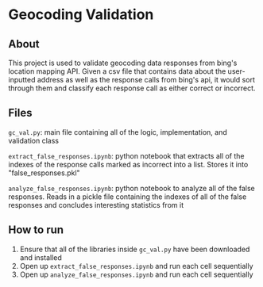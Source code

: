 # Geocoding Validation
## About
This project is used to validate geocoding data responses from bing's location mapping API. Given a csv file that contains data about the user-inputted address as well as the response calls from bing's api, it would sort through them and classify each response call as either correct or incorrect.  

## Files

`gc_val.py`: main file containing all of the logic, implementation, and validation class  

`extract_false_responses.ipynb`: python notebook that extracts all of the indexes of the response calls marked as incorrect into a list. Stores it into "false_responses.pkl"  

`analyze_false_responses.ipynb`: python notebook to analyze all of the false responses. Reads in a pickle file containing the indexes of all of the false responses and concludes interesting statistics from it
  
## How to run 
1. Ensure that all of the libraries inside `gc_val.py` have been downloaded and installed
2. Open up `extract_false_responses.ipynb` and run each cell sequentially
3. Open up `analyze_false_responses.ipynb` and run each cell sequentially

